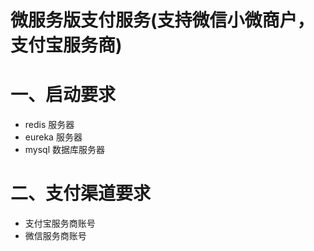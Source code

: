 # **微服务版支付服务(支持微信小微商户，支付宝服务商)**

# 一、启动要求
  - redis 服务器
  - eureka 服务器
  - mysql 数据库服务器
# 二、支付渠道要求
  - 支付宝服务商账号
  - 微信服务商账号
  
 